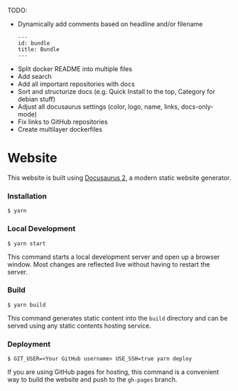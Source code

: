 TODO:
* Dynamically add comments based on headline and/or filename
  ```
  ---
  id: bundle
  title: Bundle
  ---
  ```
* Split docker README into multiple files
* Add search
* Add all important repositories with docs
* Sort and structurize docs (e.g. Quick Install to the top, Category for debian stuff)
* Adjust all docusaurus settings (color, logo, name, links, docs-only-mode)
* Fix links to GitHub repositories
* Create multilayer dockerfiles


# Website

This website is built using [Docusaurus 2](https://v2.docusaurus.io/), a modern static website generator.

### Installation

```
$ yarn
```

### Local Development

```
$ yarn start
```

This command starts a local development server and open up a browser window. Most changes are reflected live without having to restart the server.

### Build

```
$ yarn build
```

This command generates static content into the `build` directory and can be served using any static contents hosting service.

### Deployment

```
$ GIT_USER=<Your GitHub username> USE_SSH=true yarn deploy
```

If you are using GitHub pages for hosting, this command is a convenient way to build the website and push to the `gh-pages` branch.
